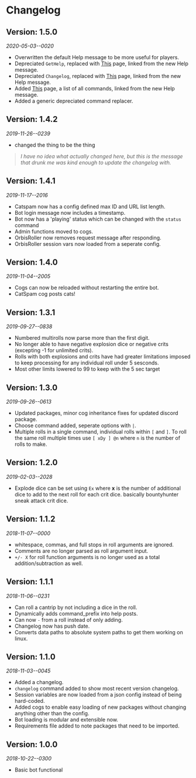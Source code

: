 # Changelog

## Version: 1.5.0  
 *2020-05-03--0020*
- Overwritten the default Help message to be more useful for players.
- Depreciated `GetHelp`, replaced with [This](https://github.com/OrbisBotDev/OrbisBotHelp/blob/master/Rolling.md) page, linked from the new Help message.
- Depreciated `Changelog`, replaced with [This](https://github.com/OrbisBotDev/OrbisBotHelp/blob/master/Changelog.md) page, linked from the new Help message.
- Added [This](https://github.com/OrbisBotDev/OrbisBotHelp/blob/master/Commands.md) page, a list of all commands, linked from the new Help message.
- Added a generic depreciated command replacer.

## Version: 1.4.2  
 *2019-11-26--0239*
- changed the thing to be the thing
> *I have no idea what actually changed here, but this is the message that drunk me was kind enough to update the changelog with.*

## Version: 1.4.1  
 *2019-11-17--2016*
- Catspam now has a config defined max ID and URL list length.
- Bot login message now includes a timestamp.
- Bot now has a 'playing' status which can be changed with the `status` command
- Admin functions moved to cogs.
- OrbisRoller now removes request message after responding.
- OrbisRoller session vars now loaded from a seperate config.

## Version: 1.4.0  
 *2019-11-04--2005*
- Cogs can now be reloaded without restarting the entire bot.
- CatSpam cog posts cats!

## Version: 1.3.1 
 *2019-09-27--0838*
- Numbered multirolls now parse more than the first digit.
- No longer able to have negative explosion dice or negative crits (excepting -1 for unlimited crits).
- Rolls with both explosions and crits have had greater limitations imposed to keep processing for any individual roll under 5 sesconds.
- Most other limits lowered to 99 to keep with the 5 sec target

## Version: 1.3.0 
 *2019-09-26--0613*
- Updated packages, minor cog inheritance fixes for updated discord package.
- Choose command added, seperate options with `|`.
- Multiple rolls in a single command, individual rolls within `[` and `]`. To roll the same roll multiple times use `[ xDy ] @n` where `n` is the number of rolls to make.

## Version: 1.2.0 
 *2019-02-03--2028*
- Explode dice can be set using `Ex` where **x** is the number of additional dice to add to the next roll for each crit dice. basically bountyhunter sneak attack crit dice.

## Version: 1.1.2  
 *2018-11-07--0000*
- whitespace, commas, and full stops in roll arguments are ignored.
- Comments are no longer parsed as roll argument input.
- `+/- X` for roll function arguments is no longer used as a total addition/subtraction as well.

## Version: 1.1.1  
 *2018-11-06--0231*
- Can roll a cantrip by not including a dice in the roll.
- Dynamically adds command_prefix into help posts.
- Can now `-` from a roll instead of only adding.
- Changelog now has push date.
- Converts data paths to absolute system paths to get them working on linux.

## Version: 1.1.0 
 *2018-11-03--0045*
 - Added a changelog.
- `changelog` command added to show most recent version changelog.
- Session variables are now loaded from a json config instead of being hard-coded.
- Added cogs to enable easy loading of new packages without changing anything other than the config.
- Bot loading is modular and extensible now.
- Requirements file added to note packages that need to be imported.

## Version: 1.0.0  
 *2018-10-22--0300*
- Basic bot functional

